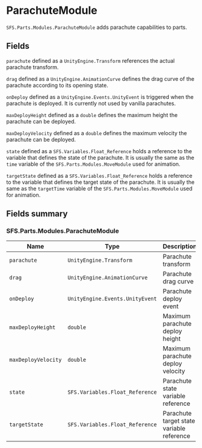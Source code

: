 # ParachuteModule
`SFS.Parts.Modules.ParachuteModule` adds parachute capabilities to parts.

## Fields
`parachute` defined as a `UnityEngine.Transform` references the actual parachute transform.

`drag` defined as a `UnityEngine.AnimationCurve` defines the drag curve of the parachute according to its opening state.

`onDeploy` defined as a `UnityEngine.Events.UnityEvent` is triggered when the parachute is deployed. It is currently not used by vanilla parachutes.

`maxDeployHeight` defined as a `double` defines the maximum height the parachute can be deployed.

`maxDeployVelocity` defined as a `double` defines the maximum velocity the parachute can be deployed.

`state` defined as a `SFS.Variables.Float_Reference` holds a reference to the variable that defines the state of the parachute. It is usually the same as the `time` variable of the `SFS.Parts.Modules.MoveModule` used for animation.

`targetState` defined as a `SFS.Variables.Float_Reference` holds a reference to the variable that defines the target state of the parachute. It is usually the same as the `targetTime` variable of the `SFS.Parts.Modules.MoveModule` used for animation.

## Fields summary
### SFS.Parts.Modules.ParachuteModule
| Name | Type | Description |
|-|-|-|
| `parachute` | `UnityEngine.Transform` | Parachute transform |
| `drag` | `UnityEngine.AnimationCurve` | Parachute drag curve |
| `onDeploy` | `UnityEngine.Events.UnityEvent` | Parachute deploy event |
| `maxDeployHeight` | `double` | Maximum parachute deploy height |
| `maxDeployVelocity` | `double` | Maximum parachute deploy velocity |
| `state` | `SFS.Variables.Float_Reference` | Parachute state variable reference |
| `targetState` | `SFS.Variables.Float_Reference` | Parachute target state variable reference |